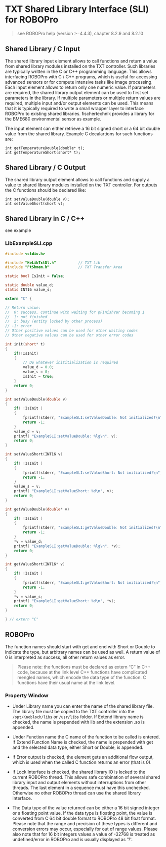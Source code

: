 # TXT Shared Library Interface (SLI) for ROBOPro
> see ROBOPro help (version >=4.4.3), chapter 8.2.9 and 8.2.10

## Shared Library / C Input
The shared library input element allows to call functions and return a value from shared library modules installed on the TXT controller. Such libraries are typically written in the C or C++ programming language. This allows interfacing ROBOPro with C / C++ programs, which is useful for accessing advanced sensors or for compute intensive tasks like image processing. Each input element allows to return only one numeric value. If parameters are required, the shared library output element can be used to first set parameters in the library. If multiple parameters or multiple return values are required, multiple input and/or output elements can be used. This means that it is typically required to write a small wrapper layer to interface ROBOPro to existing shared libraries. fischertechnik provides a library for the BME680 environmental sensor as example.

The input element can either retrieve a 16 bit signed short or a 64 bit double value from the shared library. Example C decalartions for such functions are:
```
int getTemperatureDouble(double* t);
int getTemperatureShort(short* t);
```

## Shared Library / C Output
The shared library output element allows to call functions and supply a value to shared library modules installed on the TXT controller. For outputs the C functions should be declared like:
```
int setValueDouble(double v);
int setValueShort(short v);
```

## Shared Library in C / C++
see example

### LibExampleSLI.cpp
```c
#include <stdio.h>

#include "KeLibTxtDl.h"          // TXT Lib
#include "FtShmem.h"             // TXT Transfer Area

static bool IsInit = false;

static double value_d;
static INT16 value_s;

extern "C" {

// Return value:
//  0: success, continue with waiting for pFinishVar becoming 1
//  1: not finished
//  2: busy (entity locked by other process)
// -1: error
// Other positive values can be used for other waiting codes
// Other negative values can be used for other error codes

int init(short* t)
{
    if(!IsInit)
    {
        // Do whatever inititialization is required
        value_d = 0.0;
        value_s = 0;
        IsInit = true;
    }
    return 0;
}

int setValueDouble(double v)
{
    if( !IsInit )
    {
        fprintf(stderr, "ExampleSLI:setValueDouble: Not initialized!\n");
        return -1;
    }
    value_d = v;
    printf( "ExampleSLI:setValueDouble: %lg\n", v);
    return 0;
}

int setValueShort(INT16 v)
{
    if( !IsInit )
    {
        fprintf(stderr, "ExampleSLI:setValueShort: Not initialized!\n");
        return -1;
    }
    value_s = v;
    printf( "ExampleSLI:setValueShort: %d\n", v);
    return 0;
}

int getValueDouble(double* v)
{
    if( !IsInit )
    {
        fprintf(stderr, "ExampleSLI:getValueDouble: Not initialized!\n");
        return -1;
    }
    *v = value_d;
    printf( "ExampleSLI:getValueDouble: %lg\n", *v);
    return 0;
}

int getValueShort(INT16* v)
{
    if( !IsInit )
    {
        fprintf(stderr, "ExampleSLI:getValueShort: Not initialized!\n");
        return -1;
    }
    *v = value_s;
    printf( "ExampleSLI:getValueShort: %d\n", *v);
    return 0;
}

} // extern "C"
```

## ROBOPro
The function names should start with get and end with Short or Double to indicate the type, but arbitrary names can be used as well. A return value of 0 is interpreted as success, all other return values as error.

> Please note: the functions must be declared as extern “C” in C++ code, because at the link level C++ functions have complicated mengled names, which encode the data type of the function. C functions have their usual name at the link level.
 
### Property Window
- Under Library name you can enter the name of the shared library file. The library file must be copied to the TXT controller into the ```/opt/Knobloch/libs``` or ```/usr/libs``` folder. If Extend library name is checked, the name is prepended with lib and the extension .so is appended.

- Under Function name the C name of the function to be called is entered. If Extend Function Name is checked, the name is prepended with get and the selected data type, either Short or Double, is appended.

- If Error output is checked, the element gets an additional flow output, which is used when the called C function returns an error (that is 0).

- If Lock Interface is checked, the shared library IO is locked to the current ROBOPro thread. This allows safe combination of several shared library input and output elements without interruptions from other threads. The last element in a sequence must have this unchecked. Otherwise no other ROBOPro thread can use the shared library interface.

- The Data type of the value returned can be either a 16 bit signed integer or a floating point value. If the data type is floating point, the value is converted from C 64 bit double format to ROBOPro 48 bit float format. Please note that the range and precision of these types is different and conversion errors may occur, especially for out of range values. Please also note that for 16 bit integers values a value of -32768 is treated as undefined/error in ROBOPro and is usually displayed as '?'.
